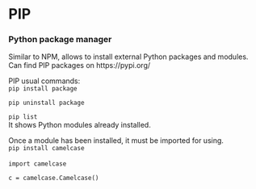 <h1>PIP</h1>
<h3>Python package manager</h3>
<p>Similar to NPM, allows to install external Python packages and modules.
Can find PIP packages on https://pypi.org/

PIP usual commands:
<br>
<code>pip install package</code>

<code>pip uninstall package</code>

<code>pip list</code>
<br>
It shows Python modules already installed.

Once a module has been installed, it must be imported for using.
<br>
<code>pip install camelcase</code>
<br>
<br>
<code>import camelcase
<br>
c = camelcase.Camelcase()</code>
<br>
</p>